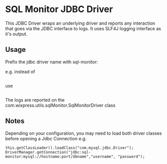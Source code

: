 # SQL Monitor JDBC Driver

This JDBC Driver wraps an underlying driver and reports any interaction that goes via the JDBC interface to logs.
It uses SLF4J logging interface as it's output.

## Usage

Prefix the jdbc driver name with sql-monitor:

e.g.
instead of
```jdbc:mysql://host:port/db
```
use
```jdbc:sql-monitor:mysql://host:port/db
```

The logs are reported on the com.wixpress.utils.sqlMonitor.SqlMonitorDriver class

## Notes

Depending on your configuration, you may need to load both driver classes before opening a Jdbc Connection
 e.g.
```this.getClassLoader().loadClass("com.wixpress.utils.sqlMonitor.SqlMonitorDriver");
this.getClassLoader().loadClass("com.mysql.jdbc.Driver");
DriverManager.getConnection("jdbc:sql-monitor:mysql://hostname:port/dbname","username", "password");
```
